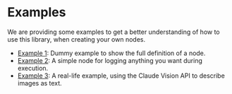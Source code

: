 # Examples

We are providing some examples to get a better understanding of how to use this
library, when creating your own nodes.

- [Example 1](/examples/example_1.md): Dummy example to show the full definition
of a node.
- [Example 2](/examples/example_2.md): A simple node for logging anything you
want during execution.
- [Example 3](/examples/example_3.md): A real-life example, using the Claude
Vision API to describe images as text.
